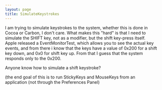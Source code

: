 ```yaml
---
layout: page
title: SimulateKeystrokes
---
```


I am trying to simulate keystrokes to the system, whether this is done in Cocoa or Carbon, I don't care.  What makes this "hard" is that I need to simulate the SHIFT key, not as a modifier, but the shift key-press itself.  Apple released a EventMonitorTest, which allows you to see the actual key events, and from there i know that the keys have a value of 0x200 for a shift key down, and 0x0 for shift key up.  From that I guess that the system responds only to the 0x200. 

Anyone know how to simulate a shift keystroke?

(the end goal of this is to run StickyKeys and MouseKeys from an application (not through the Preferences Panel)

